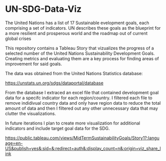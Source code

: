 # UN-SDG-Data-Viz

The United Nations has a list of  17 Sustainable evelopment goals, each comprising a set of indicators. UN describes these goals as the blueprint for a more resilient and prosperous world and the roadmap out of current global crises

This repository contains a Tableau Story that vizualizes the progress of a selected number of the United Nations Sustainability Development Goals. Creating metrics and evaluating them are a key process for finding areas of improvement for said goals. 

The data was obtained from the United Nations Statistics database:

https://unstats.un.org/sdgs/dataportal/database

From the database I extraced an excel file that contained development goal data for a specifc indicator for each region/country. I filtered each file to remove indidivual country data and only have region data to reduce the total amount of data and then I filtered out any other unnecessary data that may clutter the visualizations.

In future iterations I plan to create more visualization for additional indicators and include target goal data for the SDG. 

https://public.tableau.com/views/MidTermSustainabilityGoals/Story1?:language=en-US&publish=yes&:sid=&:redirect=auth&:display_count=n&:origin=viz_share_link
